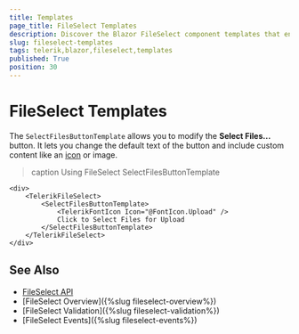 ```yaml
---
title: Templates
page_title: FileSelect Templates
description: Discover the Blazor FileSelect component templates that enable you to customize the rendered button. The templates allow you to change the text and add custom content. 
slug: fileselect-templates
tags: telerik,blazor,fileselect,templates
published: True
position: 30
---
```


# FileSelect Templates

The `SelectFilesButtonTemplate` allows you to modify the **Select Files...** button. It lets you change the default text of the button and include custom content like an [icon](https://docs.telerik.com/blazor-ui/common-features/icons) or image.

>caption Using FileSelect SelectFilesButtonTemplate

```CSHTML
<div>
    <TelerikFileSelect>
        <SelectFilesButtonTemplate>
            <TelerikFontIcon Icon="@FontIcon.Upload" />
            Click to Select Files for Upload
        </SelectFilesButtonTemplate>
    </TelerikFileSelect>
</div>
```

## See Also

* [FileSelect API](/blazor-ui/api/Telerik.Blazor.Components.TelerikFileSelect)
* [FileSelect Overview]({%slug fileselect-overview%})
* [FileSelect Validation]({%slug fileselect-validation%})
* [FileSelect Events]({%slug fileselect-events%})